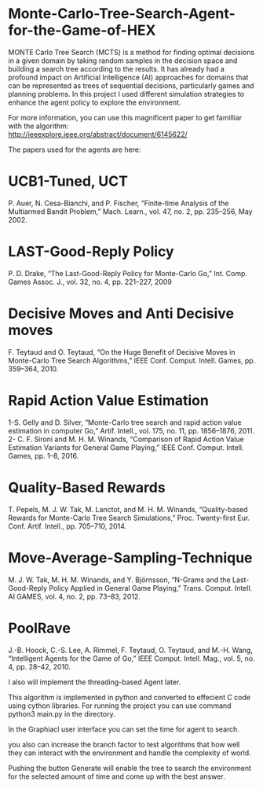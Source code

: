 # Monte-Carlo-Tree-Search-Agent-for-the-Game-of-HEX
MONTE Carlo Tree Search (MCTS) is a method for finding optimal decisions in a given domain by taking random samples in the decision space and building a search tree according to the results. It has already had a profound impact on Artificial Intelligence (AI) approaches for domains that can be represented as trees of sequential decisions, particularly games and planning problems. In this project I used different simulation strategies to enhance the agent policy to explore the environment.

For more information, you can use this magnificent paper to get familliar with the algorithm:<br/>
http://ieeexplore.ieee.org/abstract/document/6145622/

The papers used for the agents are here:


# UCB1-Tuned, UCT
P. Auer, N. Cesa-Bianchi, and P. Fischer, “Finite-time Analysis of the Multiarmed Bandit Problem,” Mach. Learn., vol. 47, no. 2, pp. 235–256, May 2002.

# LAST-Good-Reply Policy
P. D. Drake, “The Last-Good-Reply Policy for Monte-Carlo Go,” Int. Comp. Games Assoc. J., vol. 32, no. 4, pp. 221–227, 2009

# Decisive Moves and Anti Decisive moves
F. Teytaud and O. Teytaud, “On the Huge Benefit of Decisive Moves in Monte-Carlo Tree Search Algorithms,” IEEE Conf. Comput. Intell. Games, pp. 359–364, 2010.

# Rapid Action Value Estimation
1-S. Gelly and D. Silver, “Monte-Carlo tree search and rapid action value estimation in computer Go,” Artif. Intell., vol. 175, no. 11, pp. 1856–1876, 2011.
2- C. F. Sironi and M. H. M. Winands, “Comparison of Rapid Action Value Estimation Variants for General Game Playing,” IEEE Conf. Comput. Intell. Games, pp. 1–8, 2016.

# Quality-Based Rewards
T. Pepels, M. J. W. Tak, M. Lanctot, and M. H. M. Winands, “Quality-based Rewards for Monte-Carlo Tree Search Simulations,” Proc. Twenty-first Eur. Conf. Artif. Intell., pp. 705–710, 2014.

# Move-Average-Sampling-Technique
M. J. W. Tak, M. H. M. Winands, and Y. Björnsson, “N-Grams and the Last-Good-Reply Policy Applied in General Game Playing,” Trans. Comput. Intell. AI GAMES, vol. 4, no. 2, pp. 73–83, 2012.

# PoolRave
J.-B. Hoock, C.-S. Lee, A. Rimmel, F. Teytaud, O. Teytaud, and M.-H. Wang, “Intelligent Agents for the Game of Go,” IEEE Comput. Intell. Mag., vol. 5, no. 4, pp. 28–42, 2010.

I also will implement the threading-based Agent later.

This algorithm is implemented in python and converted to effecient C code using cython libraries. For running the project you can use command python3 main.py in the directory.

In the Graphiacl user interface you can set the time for agent to search.

you also can increase the branch factor to test algorithms that how well they can interact with the environment and handle the complexity of world.

Pushing the button Generate will enable the tree to search the environment for the selected amount of time and come up with the best answer.
